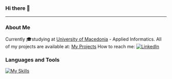 ### Hi there 👋
---
### About Me

Currently 🎓studying at [University of Macedonia](https://www.uom.gr/) - Applied Informatics.
All of my projects are available at: [My Projects]([https://github.com/ElisavetKanidou?tab=repositories])
How to reach me: [![LinkedIn](https://img.shields.io/badge/LinkedIn-0077B5?style=for-the-badge&logo=linkedin&logoColor=white)](https://www.linkedin.com/in/elisavet-kanidou-537844223/)

### Languages and Tools
[![My Skills](https://skillicons.dev/icons?i=java,py,r,c,androidstudio,vscode)](https://skillicons.dev)
